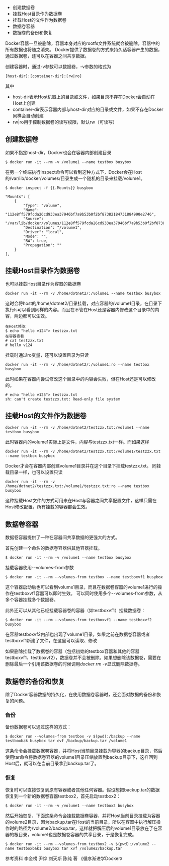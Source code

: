- 创建数据卷
- 挂载Host目录作为数据卷
- 挂载Host的文件作为数据卷
- 数据卷容器
- 数据卷的备份和恢复

Docker容器一旦被删除，容器本身对应的rootfs文件系统就会被删除，容器中的所有数据也将随之消失。
Docker提供了数据卷的方式来持久话容器产生的数据，通过数据卷，还可以在容器之间共享数据。

创建容器时，通过-v参数可以数据卷，-v参数的格式为
```
[host-dir]:[container-dir]:[rw|ro]
```
其中
- host-dir表示Host机器上的目录或文件，如果目录不存在Docker会自动在Host上创建
- container-dir表示容器内部与host-dir对应的目录或文件，如果不存在Docker同样会自动创建
- rw|ro用于控制数据卷的读写权限，默认rw（可读写）

## 创建数据卷
如果不指定host-dir，Docker也会在容器内部创建目录
```
$ docker run -it --rm -v /volume1 --name testbox busybox
```
在另一个终端执行inspect命令可以看到这种方式下，Docker会在Host的/var/lib/docker/volumes/目录生成一个随机的目录来挂载/volume1。
```
$ docker inspect -f {{.Mounts}} busybox
```
```
"Mounts": [
	{
		"Type": "volume",
		"Name": "112e8ff579fcda26cd933ea37946bf7a9b53b0f2bf87382184731884990e2746",
		"Source": "/var/lib/docker/volumes/112e8ff579fcda26cd933ea37946bf7a9b53b0f2bf87382184731884990e2746/_data",
		"Destination": "/volume1",
		"Driver": "local",
		"Mode": "",
		"RW": true,
		"Propagation": ""
	}
],
```

## 挂载Host目录作为数据卷
也可以挂载Host目录作为容器的数据卷
```
docker run -it --rm -v /home/dotnet2/:/volume1 --name testbox busybox
```
这时会将host的/home/dotnet2/目录挂载，对应容器的/volume1目录，在目录下执行ls可以看到同样的内容。而且在不管在Host还是容器内修改这个目录中的内容，两边都可以生效。
```
在Host修改
$ echo "hello v124"> testzzx.txt
在容器查看
# cat testzzx.txt
# hello v124
```

挂载时通过ro变量，还可以设置目录为只读
```
docker run -it --rm -v /home/dotnet2/:/volume1:ro --name testbox busybox
```
此时如果在容器内尝试修改这个目录中的内容会失败，但在Host还是可以修改的。
```
# echo "hello v125"> testzzx.txt
sh: can't create testzzx.txt: Read-only file system
```

## 挂载Host的文件作为数据卷
```
docker run -it --rm -v /home/dotnet2/testzzx.txt:/volume1 --name testbox busybox
```
此时容器内的volume1实际上是文件，内容与testzzx.txt一样。而如果这样
```
docker run -it --rm -v /home/dotnet2/testzzx.txt:/volume1/testzzx.txt --name testbox busybox
```
Docker才会在容器内部创建volume1目录并在这个目录下挂载testzzx.txt。
同挂载目录一样，也可以设置只读
```
docker run -it --rm -v /home/dotnet2/testzzx.txt:/volume1/testzzx.txt:ro --name testbox busybox
```

这种挂载Host文件的方式可用来在Host与容器之间共享配置文件，这样只需在Host修改配置，所有挂载的容器都会生效。

## 数据卷容器
数据卷容器提供了一种在容器间共享数据的更强大的方式。

首先创建一个命名的数据卷容器供其他容器挂载。
```
$ docker run -it --rm -v /volume1 --name testbox busybox
```

挂载容器使用--volumes-from参数
```
$ docker run -it --rm --volumes-from testbox --name testboxvf1 busybox
```
这个容器启动后也可以看到volume1目录，而且在数据卷容器的volume1进行的操作在testboxvf1容器可以即时生效。
可以同时使用多个--volumes-from参数，从多个容器挂载多个数据卷。

此外还可以从其他已经挂载容器卷的容器（如testboxvf1）挂载数据卷：
```
$ docker run -it --rm --volumes-from testboxvf1 --name testboxvf2 busybox
```
在容器testboxvf2内部也出现了volume1目录，如果之前在数据卷容器或者testboxvf1新建了文件，在这里可以读取、修改

如果删除挂载了数据卷的容器（包括初始的testbox容器和其他的容器testboxvf1、testboxvf2），数据卷并不会被删除。如果想删除该数据卷，需要在删除最后一个引用该数据卷的时候调用*docker rm -v*显式删除数据卷。

## 数据卷的备份和恢复
除了Docker容器数据的持久化，在使用数据卷容器时，还会面对数据的备份和恢复的问题。

### 备份
备份数据卷可以通过这样的方式：
```
$ docker run --volumes-from testbox -v $(pwd):/backup --name testboxbak busybox tar cvf /backup/backup.tar /volume1
```
这条命令会挂载数据卷容器，并将Host当前目录挂载为容器的backup目录，然后使用tar命令将数据卷容器的volume1目录压缩放置到backup目录下，这样回到Host后，就可以在当前目录拿到backup.tar了。

### 恢复
恢复时可以直接恢复到原有容器或者其他任何容器。假设想把backup.tar的数据恢复到一个新的数据卷容器testbox2，首先启动testbox2：
```
$ docker run -it --rm -v /volume1 --name testbox2 busybox
```
然后开始恢复，下面这条命令会挂载数据卷容器，并将Host当前目录挂载为容器的volume2目录，因为backup.tar在Host的当前目录，所以在容器中执行解压操作时的路径为/volume2/backup.tar，这样就把解压后的volume1目录放在了在容器的根目录，volume1也是数据卷容器的共享目录，于是恢复完成。
```
$ docker run -it --rm --volumes-from testbox2 -v $(pwd):/volume2 --name testboxbak1 busybox tar xvf /volume2/backup.tar
```

参考资料
李金榜 尹烨 刘天斯 陈纯 著 《循序渐进学Docker》








